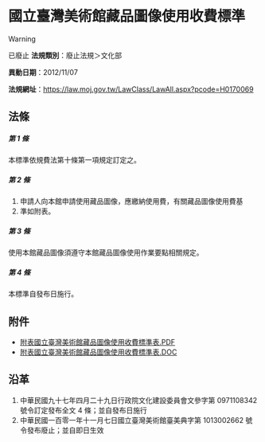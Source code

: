 # 國立臺灣美術館藏品圖像使用收費標準


> [!WARNING]
> 已廢止
**法規類別**：廢止法規＞文化部

**異動日期**：2012/11/07  

**法規網址**：https://law.moj.gov.tw/LawClass/LawAll.aspx?pcode=H0170069



## 法條
##### 第 1 條
本標準依規費法第十條第一項規定訂定之。

##### 第 2 條
1. 申請人向本館申請使用藏品圖像，應繳納使用費，有關藏品圖像使用費基
1. 準如附表。

##### 第 3 條
使用本館藏品圖像須遵守本館藏品圖像使用作業要點相關規定。

##### 第 4 條
本標準自發布日施行。
## 附件
* [附表國立臺灣美術館藏品圖像使用收費標準表.PDF](https://law.moj.gov.tw/LawClass/LawGetFile.ashx?FileId=0000234339)
* [附表國立臺灣美術館藏品圖像使用收費標準表.DOC](https://law.moj.gov.tw/LawClass/LawGetFile.ashx?FileId=0000053801)
## 沿革
1. 中華民國九十七年四月二十九日行政院文化建設委員會文參字第 0971108342 號令訂定發布全文 4  條；並自發布日施行
1. 中華民國一百零一年十一月七日國立臺灣美術館臺美典字第 1013002662 號令發布廢止；並自即日生效  
